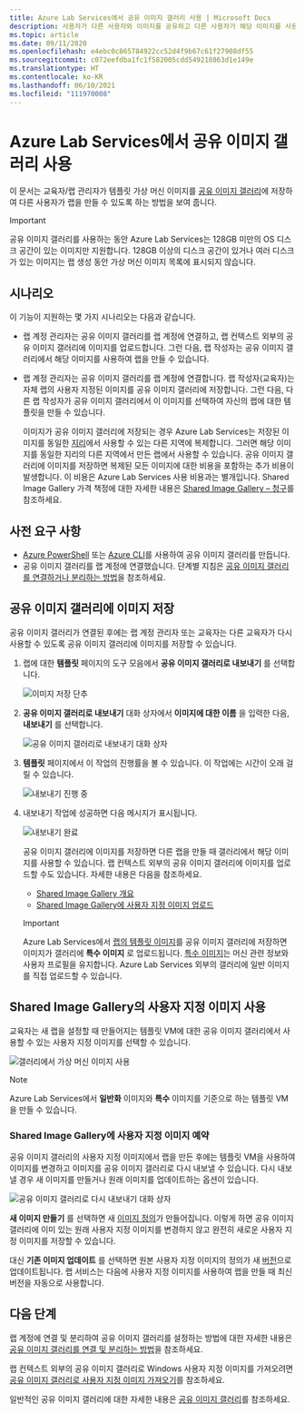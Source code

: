 ```yaml
---
title: Azure Lab Services에서 공유 이미지 갤러리 사용 | Microsoft Docs
description: 사용자가 다른 사용자와 이미지를 공유하고 다른 사용자가 해당 이미지를 사용하여 랩에서 템플릿 VM을 만들 수 있도록 공유 이미지 갤러리를 사용하도록 랩 계정을 구성하는 방법에 대해 알아봅니다.
ms.topic: article
ms.date: 09/11/2020
ms.openlocfilehash: e4ebc0c865784922cc52d4f9b67c61f27908df55
ms.sourcegitcommit: c072eefdba1fc1f582005cdd549218863d1e149e
ms.translationtype: HT
ms.contentlocale: ko-KR
ms.lasthandoff: 06/10/2021
ms.locfileid: "111970008"
---
```

# <a name="use-a-shared-image-gallery-in-azure-lab-services"></a>Azure Lab Services에서 공유 이미지 갤러리 사용
이 문서는 교육자/랩 관리자가 템플릿 가상 머신 이미지를 [공유 이미지 갤러리](../virtual-machines/shared-image-galleries.md)에 저장하여 다른 사용자가 랩을 만들 수 있도록 하는 방법을 보여 줍니다. 

> [!IMPORTANT]
> 공유 이미지 갤러리를 사용하는 동안 Azure Lab Services는 128GB 미만의 OS 디스크 공간이 있는 이미지만 지원합니다. 128GB 이상의 디스크 공간이 있거나 여러 디스크가 있는 이미지는 랩 생성 동안 가상 머신 이미지 목록에 표시되지 않습니다.

## <a name="scenarios"></a>시나리오
이 기능이 지원하는 몇 가지 시나리오는 다음과 같습니다. 

- 랩 계정 관리자는 공유 이미지 갤러리를 랩 계정에 연결하고, 랩 컨텍스트 외부의 공유 이미지 갤러리에 이미지를 업로드합니다. 그런 다음, 랩 작성자는 공유 이미지 갤러리에서 해당 이미지를 사용하여 랩을 만들 수 있습니다. 
- 랩 계정 관리자는 공유 이미지 갤러리를 랩 계정에 연결합니다. 랩 작성자(교육자)는 자체 랩의 사용자 지정된 이미지를 공유 이미지 갤러리에 저장합니다. 그런 다음, 다른 랩 작성자가 공유 이미지 갤러리에서 이 이미지를 선택하여 자신의 랩에 대한 템플릿을 만들 수 있습니다. 

    이미지가 공유 이미지 갤러리에 저장되는 경우 Azure Lab Services는 저장된 이미지를 동일한 [지리](https://azure.microsoft.com/global-infrastructure/geographies/)에서 사용할 수 있는 다른 지역에 복제합니다. 그러면 해당 이미지를 동일한 지리의 다른 지역에서 만든 랩에서 사용할 수 있습니다. 공유 이미지 갤러리에 이미지를 저장하면 복제된 모든 이미지에 대한 비용을 포함하는 추가 비용이 발생합니다. 이 비용은 Azure Lab Services 사용 비용과는 별개입니다. Shared Image Gallery 가격 책정에 대한 자세한 내용은 [Shared Image Gallery – 청구](../virtual-machines/shared-image-galleries.md#billing)를 참조하세요.
    
## <a name="prerequisites"></a>사전 요구 사항
- [Azure PowerShell](../virtual-machines/shared-images-powershell.md) 또는 [Azure CLI](../virtual-machines/shared-images-cli.md)를 사용하여 공유 이미지 갤러리를 만듭니다.
- 공유 이미지 갤러리를 랩 계정에 연결했습니다. 단계별 지침은 [공유 이미지 갤러리를 연결하거나 분리하는 방법](how-to-attach-detach-shared-image-gallery.md)을 참조하세요.


## <a name="save-an-image-to-the-shared-image-gallery"></a>공유 이미지 갤러리에 이미지 저장
공유 이미지 갤러리가 연결된 후에는 랩 계정 관리자 또는 교육자는 다른 교육자가 다시 사용할 수 있도록 공유 이미지 갤러리에 이미지를 저장할 수 있습니다. 

1. 랩에 대한 **템플릿** 페이지의 도구 모음에서 **공유 이미지 갤러리로 내보내기** 를 선택합니다.

    ![이미지 저장 단추](./media/how-to-use-shared-image-gallery/export-to-shared-image-gallery-button.png)
2. **공유 이미지 갤러리로 내보내기** 대화 상자에서 **이미지에 대한 이름** 을 입력한 다음, **내보내기** 를 선택합니다. 

    ![공유 이미지 갤러리로 내보내기 대화 상자](./media/how-to-use-shared-image-gallery/export-to-shared-image-gallery-dialog.png)

3. **템플릿** 페이지에서 이 작업의 진행률을 볼 수 있습니다. 이 작업에는 시간이 오래 걸릴 수 있습니다. 

    ![내보내기 진행 중](./media/how-to-use-shared-image-gallery/exporting-image-in-progress.png)
4. 내보내기 작업에 성공하면 다음 메시지가 표시됩니다.

    ![내보내기 완료](./media/how-to-use-shared-image-gallery/exporting-image-completed.png)

    공유 이미지 갤러리에 이미지를 저장하면 다른 랩을 만들 때 갤러리에서 해당 이미지를 사용할 수 있습니다. 랩 컨텍스트 외부의 공유 이미지 갤러리에 이미지를 업로드할 수도 있습니다. 자세한 내용은 다음을 참조하세요.

    - [Shared Image Gallery 개요](../virtual-machines/shared-images-powershell.md)
    - [Shared Image Gallery에 사용자 지정 이미지 업로드](upload-custom-image-shared-image-gallery.md)

    > [!IMPORTANT]
    > Azure Lab Services에서 [랩의 템플릿 이미지](how-to-use-shared-image-gallery.md#save-an-image-to-the-shared-image-gallery)를 공유 이미지 갤러리에 저장하면 이미지가 갤러리에 **특수 이미지** 로 업로드됩니다. [특수 이미지](../virtual-machines/shared-image-galleries.md#generalized-and-specialized-images)는 머신 관련 정보와 사용자 프로필을 유지합니다. Azure Lab Services 외부의 갤러리에 일반 이미지를 직접 업로드할 수 있습니다.    

## <a name="use-a-custom-image-from-the-shared-image-gallery"></a>Shared Image Gallery의 사용자 지정 이미지 사용
교육자는 새 랩을 설정할 때 만들어지는 템플릿 VM에 대한 공유 이미지 갤러리에서 사용할 수 있는 사용자 지정 이미지를 선택할 수 있습니다.

![갤러리에서 가상 머신 이미지 사용](./media/how-to-use-shared-image-gallery/use-shared-image.png)

> [!NOTE]
> Azure Lab Services에서 **일반화** 이미지와 **특수** 이미지를 기준으로 하는 템플릿 VM을 만들 수 있습니다.

### <a name="resave-a-custom-image-to-shared-image-gallery"></a>Shared Image Gallery에 사용자 지정 이미지 예약

공유 이미지 갤러리의 사용자 지정 이미지에서 랩을 만든 후에는 템플릿 VM을 사용하여 이미지를 변경하고 이미지를 공유 이미지 갤러리로 다시 내보낼 수 있습니다.  다시 내보낼 경우 새 이미지를 만들거나 원래 이미지를 업데이트하는 옵션이 있습니다. 

 ![공유 이미지 갤러리로 다시 내보내기 대화 상자](./media/how-to-use-shared-image-gallery/reexport-to-shared-image-gallery-dialog.png) 

**새 이미지 만들기** 를 선택하면 새 [이미지 정의](../virtual-machines/shared-image-galleries.md#image-definitions)가 만들어집니다.  이렇게 하면 공유 이미지 갤러리에 이미 있는 원래 사용자 지정 이미지를 변경하지 않고 완전히 새로운 사용자 지정 이미지를 저장할 수 있습니다.

대신 **기존 이미지 업데이트** 를 선택하면 원본 사용자 지정 이미지의 정의가 새 [버전](../virtual-machines/shared-image-galleries.md#image-versions)으로 업데이트됩니다.  랩 서비스는 다음에 사용자 지정 이미지를 사용하여 랩을 만들 때 최신 버전을 자동으로 사용합니다.

## <a name="next-steps"></a>다음 단계
랩 계정에 연결 및 분리하여 공유 이미지 갤러리를 설정하는 방법에 대한 자세한 내용은 [공유 이미지 갤러리를 연결 및 분리하는 방법](how-to-attach-detach-shared-image-gallery.md)을 참조하세요.

랩 컨텍스트 외부의 공유 이미지 갤러리로 Windows 사용자 지정 이미지를 가져오려면 [공유 이미지 갤러리로 사용자 지정 이미지 가져오기](upload-custom-image-shared-image-gallery.md)를 참조하세요.

일반적인 공유 이미지 갤러리에 대한 자세한 내용은 [공유 이미지 갤러리](../virtual-machines/shared-image-galleries.md)를 참조하세요.